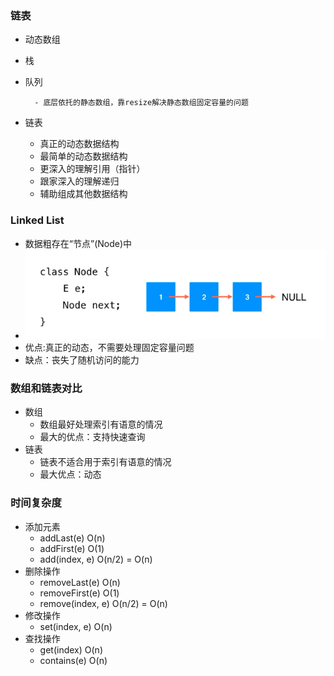 ### 链表

- 动态数组
- 栈
- 队列

        - 底层依托的静态数组，靠resize解决静态数组固定容量的问题

- 链表  
   - 真正的动态数据结构
   - 最简单的动态数据结构
   - 更深入的理解引用（指针）
   - 跟家深入的理解递归
   - 辅助组成其他数据结构
   
### Linked List
- 数据粗存在“节点”(Node)中
- ![avatar](imgs/TIM截图20180809095156.png)
- 优点:真正的动态，不需要处理固定容量问题
- 缺点：丧失了随机访问的能力

### 数组和链表对比
- 数组
    - 数组最好处理索引有语意的情况
    - 最大的优点：支持快速查询
- 链表
    - 链表不适合用于索引有语意的情况
    - 最大优点：动态    
  
    
### 时间复杂度
- 添加元素
    - addLast(e)    O(n)
    - addFirst(e)   O(1)
    - add(index, e) O(n/2) = O(n)
- 删除操作
    - removeLast(e) O(n)
    - removeFirst(e)    O(1)
    - remove(index, e)  O(n/2) = O(n)
- 修改操作
    - set(index, e) O(n)
- 查找操作
    - get(index)    O(n)
    - contains(e)   O(n)
    